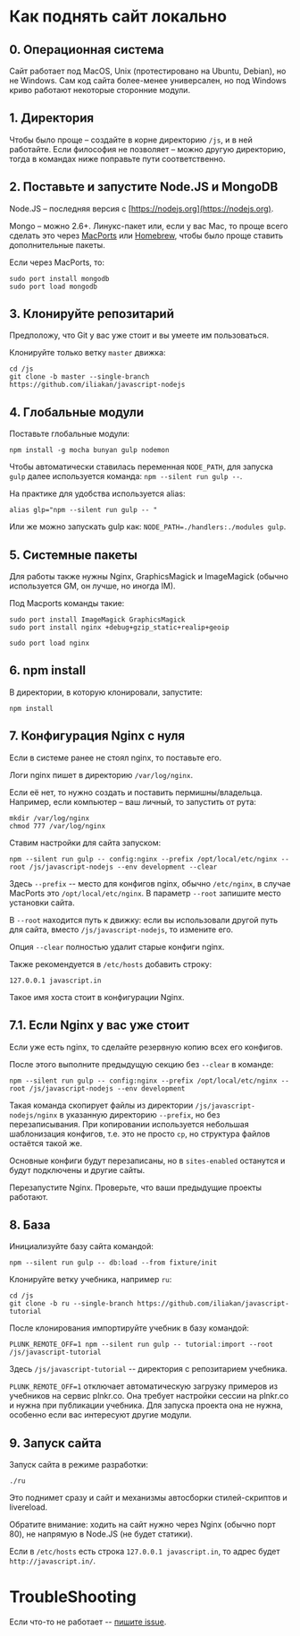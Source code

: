 
# Как поднять сайт локально

## 0. Операционная система

Сайт работает под MacOS, Unix (протестировано на Ubuntu, Debian), но не Windows. Сам код сайта более-менее универсален, но под Windows криво работают некоторые сторонние модули.

## 1. Директория

Чтобы было проще – создайте в корне директорию `/js`, и в ней работайте. 
Если философия не позволяет – можно другую директорию, тогда в командах ниже поправьте пути соответственно.

## 2. Поставьте и запустите Node.JS и MongoDB

Node.JS – последняя версия с [https://nodejs.org](https://nodejs.org).

Mongo – можно 2.6+. Линукс-пакет или, если у вас Mac, то проще всего сделать это через [MacPorts](http://www.macports.org/install.php) или [Homebrew](http://brew.sh), чтобы было проще ставить дополнительные пакеты.

Если через MacPorts, то:
```
sudo port install mongodb
sudo port load mongodb
```

## 3. Клонируйте репозитарий 

Предположу, что Git у вас уже стоит и вы умеете им пользоваться. 

Клонируйте только ветку `master` движка:
```
cd /js
git clone -b master --single-branch https://github.com/iliakan/javascript-nodejs 
```


## 4. Глобальные модули

Поставьте глобальные модули:

```
npm install -g mocha bunyan gulp nodemon   
```

Чтобы автоматически ставилась переменная `NODE_PATH`, для запуска `gulp` далее используется команда: `npm --silent run gulp --`.

На практике для удобства используется alias:
```
alias glp="npm --silent run gulp -- "
```

Или же можно запускать gulp как: `NODE_PATH=./handlers:./modules gulp`. 

## 5. Системные пакеты

Для работы также нужны Nginx, GraphicsMagick и ImageMagick (обычно используется GM, он лучше, но иногда IM).

Под Macports команды такие:

```
sudo port install ImageMagick GraphicsMagick 
sudo port install nginx +debug+gzip_static+realip+geoip

sudo port load nginx
```

## 6. npm install

В директории, в которую клонировали, запустите:

```
npm install
```

## 7. Конфигурация Nginx с нуля

Если в системе ранее не стоял nginx, то поставьте его.

Логи nginx пишет в директорию `/var/log/nginx`.

Если её нет, то нужно создать и поставить пермишны/владельца. Например, если компьютер – ваш личный, то запустить от рута:
```
mkdir /var/log/nginx
chmod 777 /var/log/nginx
```

Cтавим настройки для сайта запуском:
```
npm --silent run gulp -- config:nginx --prefix /opt/local/etc/nginx --root /js/javascript-nodejs --env development --clear 
```

Здесь `--prefix` -- место для конфигов nginx, обычно `/etc/nginx`, в случае MacPorts это `/opt/local/etc/nginx`.
В параметр `--root` запишите место установки сайта.

В `--root` находится путь к движку: если вы использовали другой путь для сайта, вместо `/js/javascript-nodejs`, то измените его. 

Опция `--clear` полностью удалит старые конфиги nginx.

Также рекомендуется в `/etc/hosts` добавить строку:
```
127.0.0.1 javascript.in
```

Такое имя хоста стоит в конфигурации Nginx.
 
## 7.1. Если Nginx у вас уже стоит

Если уже есть nginx, то сделайте резервную копию всех его конфигов.
 
После этого выполните предыдущую секцию без `--clear` в команде: 

```
npm --silent run gulp -- config:nginx --prefix /opt/local/etc/nginx --root /js/javascript-nodejs --env development  
```

Такая команда скопирует файлы из директории `/js/javascript-nodejs/nginx` в указанную директорию `--prefix`, но без перезаписывания.
 При копировании используется небольшая шаблонизация конфигов, т.е. это не просто `cp`, но структура файлов остаётся такой же.

Основные конфиги будут перезаписаны, но в `sites-enabled` останутся и будут подключены и другие сайты. 
 
Перезапустите Nginx. Проверьте, что ваши предыдущие проекты работают.
 

## 8. База

Инициализуйте базу сайта командой:
 
```
npm --silent run gulp -- db:load --from fixture/init 
```


Клонируйте ветку учебника, например `ru`:
```
cd /js
git clone -b ru --single-branch https://github.com/iliakan/javascript-tutorial
```

После клонирования импортируйте учебник в базу командой:
```
PLUNK_REMOTE_OFF=1 npm --silent run gulp -- tutorial:import --root /js/javascript-tutorial
```

Здесь `/js/javascript-tutorial` -- директория с репозитарием учебника.

`PLUNK_REMOTE_OFF=1` отключает автоматическую загрузку примеров из учебников на сервис plnkr.co. 
Она требует настройки сессии на plnkr.co и нужна при публикации учебника. 
Для запуска проекта она не нужна, особенно если вас интересуют другие модули. 

## 9. Запуск сайта

Запуск сайта в режиме разработки:
```
./ru
```

Это поднимет сразу и сайт и механизмы автосборки стилей-скриптов и livereload.

Обратите внимание: ходить на сайт нужно через Nginx (обычно порт 80), не напрямую в Node.JS (не будет статики).

Если в `/etc/hosts` есть строка `127.0.0.1 javascript.in`, то адрес будет `http://javascript.in/`.

# TroubleShooting

Если что-то не работает -- [пишите issue](https://github.com/iliakan/javascript-nodejs/issues/new).

